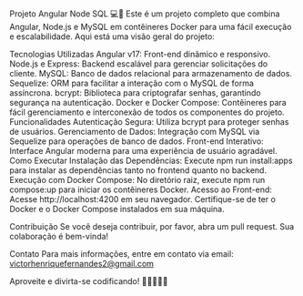 Projeto Angular Node SQL 💻🚀
Este é um projeto completo que combina Angular, Node.js e MySQL em contêineres Docker para uma fácil execução e escalabilidade. Aqui está uma visão geral do projeto:

Tecnologias Utilizadas
Angular v17: Front-end dinâmico e responsivo.
Node.js e Express: Backend escalável para gerenciar solicitações do cliente.
MySQL: Banco de dados relacional para armazenamento de dados.
Sequelize: ORM para facilitar a interação com o MySQL de forma assíncrona.
bcrypt: Biblioteca para criptografar senhas, garantindo segurança na autenticação.
Docker e Docker Compose: Contêineres para fácil gerenciamento e interconexão de todos os componentes do projeto.
Funcionalidades
Autenticação Segura: Utiliza bcrypt para proteger senhas de usuários.
Gerenciamento de Dados: Integração com MySQL via Sequelize para operações de banco de dados.
Front-end Interativo: Interface Angular moderna para uma experiência de usuário agradável.
Como Executar
Instalação das Dependências: Execute npm run install:apps para instalar as dependências tanto no frontend quanto no backend.
Execução com Docker Compose: No diretório raiz, execute npm run compose:up para iniciar os contêineres Docker.
Acesso ao Front-end: Acesse http://localhost:4200 em seu navegador.
Certifique-se de ter o Docker e o Docker Compose instalados em sua máquina.

Contribuição
Se você deseja contribuir, por favor, abra um pull request. Sua colaboração é bem-vinda!

Contato
Para mais informações, entre em contato via email: victorhenriquefernandes2@gmail.com

Aproveite e divirta-se codificando! 🚀👨‍💻👩‍💻
